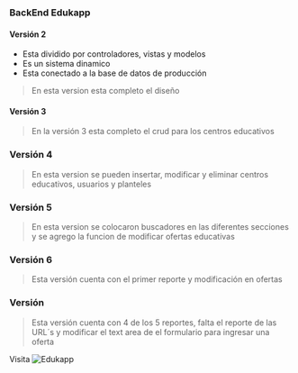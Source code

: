 ### BackEnd Edukapp
#### Versión 2 

* Esta dividido por controladores, vistas y modelos
* Es un sistema dinamico 
* Esta conectado a la base de datos de producción

>En esta version esta completo el diseño

#### Versión 3
>En la versión 3 esta completo el crud para los centros educativos

### Versión 4
>En esta version se pueden insertar, modificar y eliminar centros educativos, usuarios y planteles

### Versión 5
>En esta version se colocaron buscadores en las diferentes secciones y se agrego la funcion de modificar ofertas educativas

### Versión 6
>Esta versión cuenta con el primer reporte y modificación en ofertas 

### Versión 
>Esta versión cuenta con 4 de los 5 reportes, falta el reporte de las URL´s y modificar el text area de el formulario para ingresar una oferta

Visita ![Edukapp](https://edukapp.com.mx/)